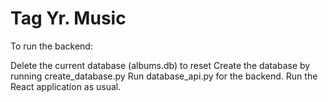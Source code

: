 # Tag Yr. Music

To run the backend:

Delete the current database (albums.db) to reset
Create the database by running create_database.py
Run database_api.py for the backend.
Run the React application as usual.
